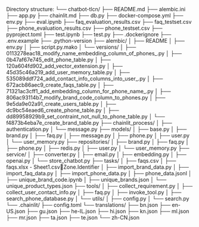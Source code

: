 Directory structure:
└── chatbot-tlcn/
    ├── README.md
    ├── alembic.ini
    ├── app.py
    ├── chainlit.md
    ├── db.py
    ├── docker-compose.yml
    ├── env.py
    ├── eval.ipynb
    ├── faq_evaluation_results.csv
    ├── faq_testset.csv
    ├── phone_evaluation_results.csv
    ├── phone_testset.csv
    ├── pyproject.toml
    ├── test.ipynb
    ├── test.py
    ├── .dockerignore
    ├── .env.example
    ├── .python-version
    ├── alembic/
    │   ├── README
    │   ├── env.py
    │   ├── script.py.mako
    │   └── versions/
    │       ├── 0113278eac18_modify_name_embedding_column_of_phones_.py
    │       ├── 0b47af67e745_edit_phone_table.py
    │       ├── 120a604fd902_add_vector_extension.py
    │       ├── 45d35c46a219_add_user_memory_table.py
    │       ├── 535089ddf724_add_contact_info_columns_into_user_.py
    │       ├── 672acb86aec9_create_faqs_table.py
    │       ├── 71321ac3cff1_add_embedding_column_for_phone_name_.py
    │       ├── 806ac93114b7_modify_brand_code_column_to_phones.py
    │       ├── 9e5da9e02a91_create_users_table.py
    │       ├── dc9bc54eaed6_create_phone_table.py
    │       ├── dd89958929b9_set_contraint_not_null_to_phone_table.py
    │       └── f4873b4eba7e_create_brand_table.py
    ├── chainlit_process/
    │   ├── authentication.py
    │   └── message.py
    ├── models/
    │   ├── base.py
    │   ├── brand.py
    │   ├── faq.py
    │   ├── message.py
    │   ├── phone.py
    │   ├── user.py
    │   └── user_memory.py
    ├── repositories/
    │   ├── brand.py
    │   ├── faq.py
    │   ├── phone.py
    │   ├── redis.py
    │   ├── user.py
    │   └── user_memory.py
    ├── service/
    │   ├── converter.py
    │   ├── email.py
    │   ├── embedding.py
    │   ├── openai.py
    │   └── store_chatbot.py
    ├── tasks/
    │   ├── faqs.csv
    │   ├── faqs.xlsx - Sheet1.csvZone.Identifier
    │   ├── import_brand_data.py
    │   ├── import_faq_data.py
    │   ├── import_phone_data.py
    │   ├── phone_data.jsonl
    │   ├── unique_brand_code.ipynb
    │   ├── unique_brands.json
    │   └── unique_product_types.json
    ├── tools/
    │   ├── collect_requirement.py
    │   ├── collect_user_contact_info.py
    │   ├── faq.py
    │   ├── invoke_tool.py
    │   ├── search_phone_database.py
    │   └── utils/
    │       ├── config.py
    │       └── search.py
    └── .chainlit/
        ├── config.toml
        └── translations/
            ├── bn.json
            ├── en-US.json
            ├── gu.json
            ├── he-IL.json
            ├── hi.json
            ├── kn.json
            ├── ml.json
            ├── mr.json
            ├── ta.json
            ├── te.json
            └── zh-CN.json
